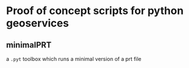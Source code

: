 # Proof of concept scripts for python geoservices  

## minimalPRT  
a `.pyt` toolbox which runs a minimal version of a prt file
